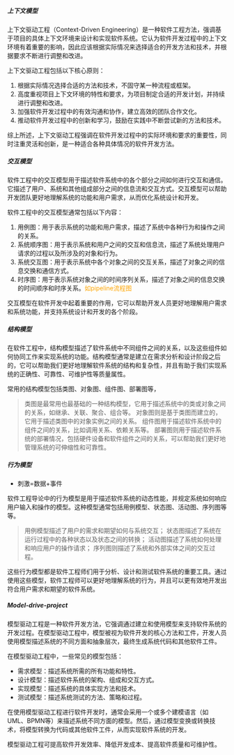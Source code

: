 ##### 上下文模型

上下文驱动工程（Context-Driven Engineering）是一种软件工程方法，强调基于项目的具体上下文环境来设计和实现软件系统。它认为软件开发过程中的上下文环境有着重要的影响，因此应该根据实际情况来选择适合的开发方法和技术，并根据要求不断进行调整和改进。

上下文驱动工程包括以下核心原则：

1. 根据实际情况选择合适的方法和技术，不固守某一种流程或框架。
2. 高度重视项目上下文环境的特性和要求，为项目制定合适的开发计划，并持续进行调整和改进。
3. 加强软件开发过程中的有效沟通和协作，建立高效的团队合作文化。
4. 推动软件开发过程中的创新和学习，鼓励在实践中不断尝试新的方法和技术。

综上所述，上下文驱动工程强调在软件开发过程中的实际环境和要求的重要性，同时注重灵活和创新，是一种适合各种具体情况的软件开发方法。

##### 交互模型

软件工程中的交互模型用于描述软件系统中的各个部分之间如何进行交互和通信。它描述了用户、系统和其他组成部分之间的信息流和交互方式。交互模型可以帮助开发团队更好地理解系统的功能和用户需求，从而优化系统设计和开发。

软件工程中的交互模型通常包括以下内容：

1. 用例图：用于表示系统的功能和用户需求，描述了系统中各种行为和操作之间的关系。
2. 系统顺序图：用于表示系统和用户之间的交互和信息流，描述了系统处理用户请求的过程以及所涉及的对象和行为。
3. 系统交互图：用于表示系统中各个对象之间的交互关系，描述了对象之间的信息交换和通信方式。
4. 时序图：用于表示系统对象之间的时间序列关系，描述了对象之间的信息交换的时间顺序和时序关系。<font color=orange>如pipeline流程图</font>

交互模型在软件开发中起着重要的作用，它可以帮助开发人员更好地理解用户需求和系统功能，并支持系统设计和开发的各个阶段。

##### 结构模型

在软件工程中，结构模型描述了软件系统中不同组件之间的关系，以及这些组件如何协同工作来实现系统的功能。结构模型通常是建立在需求分析和设计阶段之后的，它可以帮助我们更好地理解软件系统的结构和复杂性，并且有助于我们实现系统的正确性、可靠性、可维护性等质量属性。

常用的结构模型包括类图、对象图、组件图、部署图等，

> 类图是最常用也最基础的一种结构模型，它用于描述系统中的类或对象之间的关系，如继承、关联、聚合、组合等。
> 对象图则是基于类图而建立的，它用于描述类图中的对象实例之间的关系。
> 组件图用于描述软件系统中的组件之间的关系，比如调用关系、依赖关系等。
> 部署图则用于描述软件系统的部署情况，包括硬件设备和软件组件之间的关系，可以帮助我们更好地管理系统的可伸缩性和可靠性。

##### 行为模型

* 刺激=数据+事件

软件工程导论中的行为模型是用于描述软件系统的动态性能，并规定系统如何响应用户输入和操作的模型。这种模型通常包括用例模型、状态图、活动图、序列图等等。

> 用例模型描述了用户的需求和期望如何与系统交互；
> 状态图描述了系统在运行过程中的各种状态以及状态之间的转换；
> 活动图描述了系统如何处理和响应用户的操作请求；
> 序列图则描述了系统和外部实体之间的交互过程。

这些行为模型都是软件工程师们用于分析、设计和测试软件系统的重要工具。通过使用这些模型，软件工程师可以更好地理解系统的行为，并且可以更有效地开发出符合用户需求和期望的软件系统。

##### Model-drive-project

模型驱动工程是一种软件开发方法，它强调通过建立和使用模型来支持软件系统的开发过程。在模型驱动工程中，模型被视为软件开发的核心方法和工件，开发人员使用模型描述系统的不同方面和抽象层次，最终生成系统代码和其他软件工件。

在模型驱动工程中，一些常见的模型包括：

- 需求模型：描述系统所需的所有功能和特性。
- 设计模型：描述软件系统的架构、组成和交互方式。
- 实现模型：描述系统的具体实现方法和技术。
- 测试模型：描述系统测试的方法、策略和过程。

在使用模型驱动工程进行软件开发时，通常会采用一个或多个建模语言（如UML、BPMN等）来描述系统不同方面的模型。然后，通过模型变换或转换技术，将模型转换为代码或其他软件工件，从而实现软件系统的开发。

模型驱动工程可提高软件开发效率、降低开发成本、提高软件质量和可维护性。